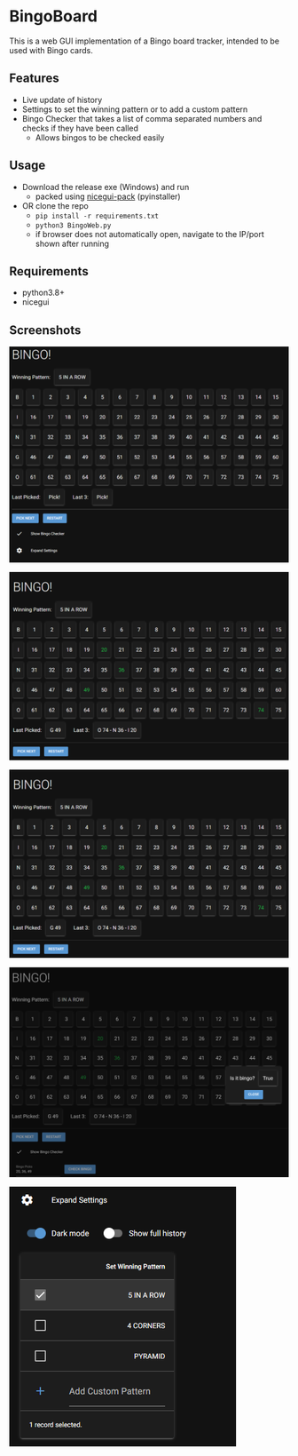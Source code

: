 # BingoBoard

This is a web GUI implementation of a Bingo board tracker, intended to be used with Bingo cards.

## Features
- Live update of history
- Settings to set the winning pattern or to add a custom pattern
- Bingo Checker that takes a list of comma separated numbers and checks if they have been called
    - Allows bingos to be checked easily

## Usage
- Download the release exe (Windows) and run
    - packed using [nicegui-pack](https://nicegui.io/documentation/section_configuration_deployment#package_for_installation) (pyinstaller)
- OR clone the repo
    - `pip install -r requirements.txt`
    - `python3 BingoWeb.py`
    - if browser does not automatically open, navigate to the IP/port shown after running

## Requirements
- python3.8+
- nicegui

## Screenshots
![main](screenshots/00main.png)

![few picked](screenshots/01picked.png)

![few picked](screenshots/01picked.png)

![bingo checker](screenshots/02checker.png)

![expanded settings](screenshots/03settings.png)
